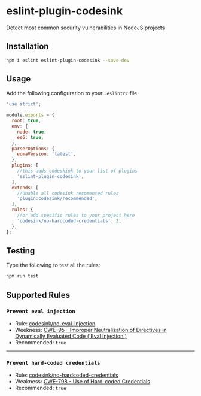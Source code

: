 # eslint-plugin-codesink

Detect most common security vulnerabilities in NodeJS projects

## Installation

```sh
npm i eslint eslint-plugin-codesink --save-dev
```

## Usage

Add the following configuration to your `.eslintrc` file:

```js
'use strict';

module.exports = {
  root: true,
  env: {
    node: true,
    es6: true,
  },
  parserOptions: {
    ecmaVersion: 'latest',
  },
  plugins: [
    //this adds codeskink to your list of plugins
    'eslint-plugin-codesink',
  ],
  extends: [
    //unable all codesink recomented rules
    'plugin:codesink/recommended',
  ],
  rules: {
    //or add specific rules to your project here
    'codesink/no-hardcoded-credentials': 2,
  },
};
```

## Testing

Type the following to test all the rules:

```sh
npm run test
```

## Supported Rules

### `Prevent eval injection`

- Rule: [codesink/no-eval-injection](https://github.com/Sampaguitas/eslint-plugin-codesink/blob/main/docs/rules/no-eval-injection.md)
- Weekness: [CWE-95 - Improper Neutralization of Directives in Dynamically Evaluated Code ('Eval Injection')](https://cwe.mitre.org/data/definitions/95.html)
- Recommended: `true`

---

### `Prevent hard-coded credentials`

- Rule: [codesink/no-hardcoded-credentials](https://github.com/Sampaguitas/eslint-plugin-codesink/blob/main/docs/rules/no-hardcoded-credentials.md)
- Weakness: [CWE-798 - Use of Hard-coded Credentials](https://cwe.mitre.org/data/definitions/798.html)
- Recommended: `true`

